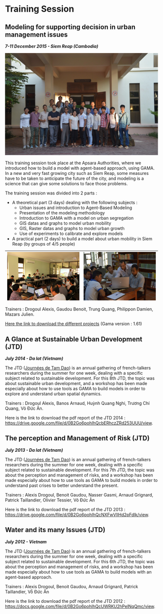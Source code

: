 # Training Session

## Modeling for supporting decision in urban management issues

**_7-11 December 2015 - Siem Reap (Cambodia)_**

![resources/other/trainingSession/SiemReap2015/photos/group.JPG](resources/other/trainingSession/SiemReap2015/photos/group.JPG)

This training session took place at the Apsara Authorities, where we introduced how to build a model with agent-based approach, using GAMA. In a new and very fast growing city such as Siem Reap, some measures have to be taken to anticipate the future of the city, and modeling is a science that can give some solutions to face those problems.

The training session was divided into 2 parts :
* A theoretical part (3 days) dealing with the following subjects :
  * Urban issues and introduction to Agent-Based Modeling
  * Presentation of the modeling methodology
  * Introduction to GAMA with a model on urban segregation
  * GIS datas and graphs to model urban mobility
  * GIS, Raster datas and graphs to model urban growth
  * Use of experiments to calibrate and explore models
* A practical part (2 days) to build a model about urban mobility in Siem Reap (by groups of 4/5 people)

|![resources/other/trainingSession/SiemReap2015/photos/theorie.JPG](resources/other/trainingSession/SiemReap2015/photos/theorie.JPG)|![resources/other/trainingSession/SiemReap2015/photos/group_Alexis.JPG](resources/other/trainingSession/SiemReap2015/photos/group_Alexis.JPG)|
|---|---|

Trainers : Drogoul Alexis, Gaudou Benoit, Trung Quang, Philippon Damien, Mazars Julien.

[Here the link to download the different projects](notDoneYet) (Gama version : 1.61)

## A Glance at Sustainable Urban Development (JTD)

**_July 2014 - Da lat (Vietnam)_**

The JTD ([Journées de Tam Dao](http://www.tamdaoconf.com/)) is an annual gathering of french-talkers researchers during the summer for one week, dealing with a specific subject related to sustainable development. For this 8th JTD, the topic was about sustainable urban development, and a workshop has been made especially about how to use tools as GAMA to build models in order to explore and understand urban spatial dynamics.

Trainers : Drogoul Alexis, Banos Arnaud, Huỳnh Quang Nghi, Trương Chí Quang, Võ Đức Ân.

Here is the link to download the pdf report of the JTD 2014 : https://drive.google.com/file/d/0B2Go6pohIhQcbERhczZRd253UUU/view.

## The perception and Management of Risk (JTD)

**_July 2013 - Da lat (Vietnam)_**

The JTD ([Journées de Tam Dao](http://www.tamdaoconf.com/)) is an annual gathering of french-talkers researchers during the summer for one week, dealing with a specific subject related to sustainable development. For this 7th JTD, the topic was about the perception and management of risks, and a workshop has been made especially about how to use tools as GAMA to build models in order to understand past crises to better understand the present.

Trainers : Alexis Drogoul, Benoit Gaudou, Nasser Gasmi, Arnaud Grignard, Patrick Taillandier, Olivier Tessier, Võ Đức Ân

Here is the link to download the pdf report of the JTD 2013 : https://drive.google.com/file/d/0B2Go6pohIhQcNXFwVllHd2pFdlk/view.

## Water and its many Issues (JTD)

**_July 2012 - Vietnam_**

The JTD ([Journées de Tam Dao](http://www.tamdaoconf.com/)) is an annual gathering of french-talkers researchers during the summer for one week, dealing with a specific subject related to sustainable development. For this 6th JTD, the topic was about the perception and management of risks, and a workshop has been made especially about how to use tools as GAMA to build models with an agent-based approach.

Trainers : Alexis Drogoul, Benoit Gaudou, Arnaud Grignard, Patrick Taillandier, Vỗ Đức Ân

Here is the link to download the pdf report of the JTD 2012 : https://docs.google.com/file/d/0B2Go6pohIhQcUWRKU2hPelNqQmc/view.